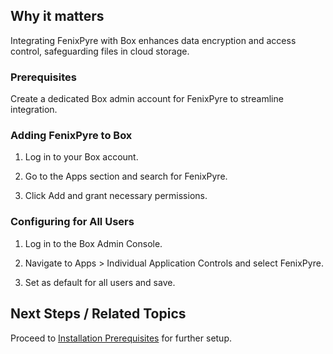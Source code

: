 
## Why it matters
Integrating FenixPyre with Box enhances data encryption and access control, safeguarding files in cloud storage.

### Prerequisites
Create a dedicated Box admin account for FenixPyre to streamline integration.

### Adding FenixPyre to Box
1. Log in to your Box account.
2. Go to the Apps section and search for FenixPyre.
3. Click Add and grant necessary permissions.
   
   <!-- IMG: ./media/03-setup-&-installation/fenixpyre-app.png | Alt: FenixPyre app in Box -->

### Configuring for All Users
1. Log in to the Box Admin Console.
2. Navigate to Apps > Individual Application Controls and select FenixPyre.
3. Set as default for all users and save.
   
   <!-- IMG: ./media/03-setup-&-installation/configure-box.png | Alt: Box configuration dialog -->

## Next Steps / Related Topics  
Proceed to [Installation Prerequisites](/03-setup-&-installation/prerequisites.md) for further setup.